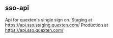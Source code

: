 ## sso-api
Api for quexten's single sign on.
Staging at https://api.sso.staging.quexten.com/
Production at https://api.sso.quexten.com/
